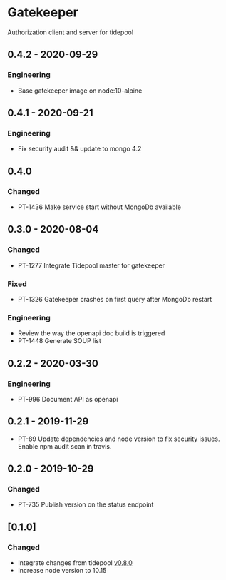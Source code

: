 # Gatekeeper
Authorization client and server for tidepool

## 0.4.2 - 2020-09-29
### Engineering
- Base gatekeeper image on node:10-alpine

## 0.4.1 - 2020-09-21
### Engineering
- Fix security audit && update to mongo 4.2 

## 0.4.0
### Changed
- PT-1436 Make service start without MongoDb available

## 0.3.0 - 2020-08-04
### Changed
- PT-1277 Integrate Tidepool master for gatekeeper
### Fixed
- PT-1326 Gatekeeper crashes on first query after MongoDb restart
### Engineering
- Review the way the openapi doc build is triggered
- PT-1448 Generate SOUP list

## 0.2.2 - 2020-03-30
### Engineering
- PT-996 Document API as openapi

## 0.2.1 - 2019-11-29
- PT-89 Update dependencies and node version to fix security issues.
  Enable npm audit scan in travis.

## 0.2.0 - 2019-10-29
### Changed
- PT-735 Publish version on the status endpoint

## [0.1.0]
### Changed
- Integrate changes from tidepool [v0.8.0](https://github.com/tidepool-org/gatekeeper/releases/tag/v0.8.0)
- Increase node version to 10.15
